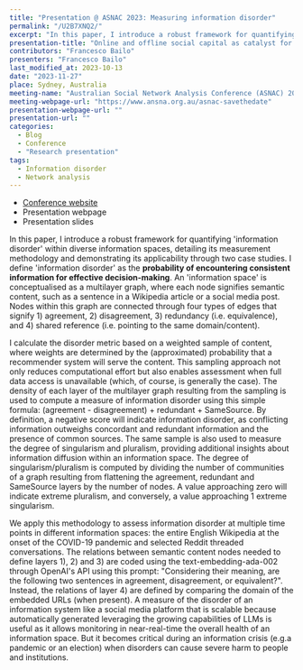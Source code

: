 ```yaml
---
title: "Presentation @ ASNAC 2023: Measuring information disorder"
permalink: "/U2B7XNQ2/"
excerpt: "In this paper, I introduce a robust framework for quantifying 'information disorder' within diverse information spaces, detailing its measurement methodology and demonstrating its applicability through two case studies."
presentation-title: "Online and offline social capital as catalyst for political mobilisation: The case of digital native political parties"
contributors: "Francesco Bailo"
presenters: "Francesco Bailo"
last_modified_at: 2023-10-13
date: "2023-11-27"
place: Sydney, Australia
meeting-name: "Australian Social Network Analysis Conference (ASNAC) 2023"
meeting-webpage-url: "https://www.ansna.org.au/asnac-savethedate"
presentation-webpage-url: ""
presentation-url: ""
categories:
  - Blog
  - Conference
  - "Research presentation"
tags:
  - Information disorder
  - Network analysis
---
```


* [Conference website](https://www.ansna.org.au/asnac-savethedate)
* Presentation webpage
* Presentation slides 

In this paper, I introduce a robust framework for quantifying
'information disorder' within diverse information spaces, detailing
its measurement methodology and demonstrating its applicability
through two case studies. I define 'information disorder' as the
**probability of encountering consistent information for effective
decision-making**. An 'information space' is conceptualised as a
multilayer graph, where each node signifies semantic content, such as
a sentence in a Wikipedia article or a social media post. Nodes within
this graph are connected through four types of edges that signify 1)
agreement, 2) disagreement, 3) redundancy (i.e. equivalence), and 4)
shared reference (i.e. pointing to the same domain/content). 

I calculate the disorder metric based on a weighted sample of content,
where weights are determined by the (approximated) probability that a
recommender system will serve the content. This sampling approach not
only reduces computational effort but also enables assessment when
full data access is unavailable (which, of course, is generally the
case). The density of each layer of the multilayer graph resulting
from the sampling is used to compute a measure of information disorder
using this simple formula: (agreement - disagreement) + redundant +
SameSource. By definition, a negative score will indicate information
disorder, as conflicting information outweighs concordant and
redundant information and the presence of common sources. The same
sample is also used to measure the degree of singularism and
pluralism, providing additional insights about information diffusion
within an information space. The degree of singularism/pluralism is
computed by dividing the number of communities of a graph resulting
from flattening the agreement, redundant and SameSource layers by the
number of nodes. A value approaching zero will indicate extreme
pluralism, and conversely, a value approaching 1 extreme
singularism. 

We apply this methodology to assess information disorder
at multiple time points in different information spaces: the entire
English Wikipedia at the onset of the COVID-19 pandemic and selected
Reddit threaded conversations. The relations between semantic content nodes needed to define layers 1), 2) and 3) are coded using the text-embedding-ada-002 through OpenAI's API using this prompt: "Considering their meaning, are the following two sentences in agreement, disagreement, or equivalent?". Instead, the relations of layer 4) are defined by comparing the domain of the embedded URLs (when present). A measure of the disorder of an information system like a social media platform that is scalable because automatically generated leveraging the growing capabilities of LLMs is useful as it allows monitoring in near-real-time the overall health of an information space. But it becomes critical during an information crisis (e.g.a pandemic or an election) when disorders can cause severe harm to people and institutions.
